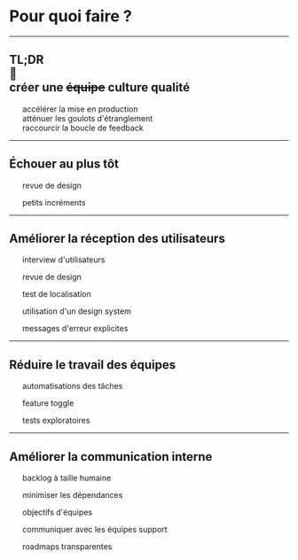 # Pour quoi faire **?**

---
<style scoped>
section {
    text-align: center
}
ul {
    list-style-type: none
}
</style>

## **TL**;**DR**<br>🔻<br>créer une **~~équipe~~** culture qualité

* accélérer la mise en production
* atténuer les goulots d'étranglement
* raccourcir la boucle de feedback

---

## Échouer au plus tôt

<!--
La qualițé comme facteur de réduction des coûts,
rien de plus coûteux que le temps passé
par le support client et les équipes de dev
pour résoudre les problèmes rencontrés par les utilisateurs
-->

* revue de design

<!--
[raccourcir la boucle de feedback]
Utiliser les revue de design (UX & solution technique) pour:
- discuter les impacts sur les utilisateurs
- discuter la nécessité / priorité (c'est le meilleur moment pour changer d'avis)
- tester sur papier les différents cas, surtout les cas d'erreurs
- collecter le feedback des équipes supports
-->

* petits incréments

<!--
[accélérer la mise en production]
[raccourcir la boucle de feedback]
Petits incréments au plus tôt:
- revue de design des que possible pour commencer les développements en parallèle
- build en continue pour commencer les tests exploratoire des que possible
- déploiement au plus tot pour avoir le design selon les retours utilisateurs
-->

---

## Améliorer la réception des utilisateurs

<!--
La qualité comme facteur d'amélioration des revenus,
quelque soit le budget marketing,
des utilisateurs insatisfaits ne génèrent pas de revenu,
mais plutôt des revues négatives qui peuvent déterrer de futures utilisateurs
une mauvaise reception nécessite un budget plus important en support
-->

* interview d'utilisateurs
<!--
[raccourcir la boucle de feedback]
Utiliser les interview d'utilisateurs:
- collecter les avis sur de futurs changements
- identifier les points douloureux
-->

* revue de design
<!--
[raccourcir la boucle de feedback]
Utiliser les revue de design (UX & solution technique) pour:
- discuter les impacts sur les utilisateurs
- identifier les différents cas, surtout les cas d'erreurs
- collecter le feedback des équipes supports
-->

* test de localisation
<!--
[raccourcir la boucle de feedback]
Tester la localisation pour:
- éviter une mauvaise expérience utilisateurs (traductions confuses or incorrectes)
- éviter une mauvaise perception de votre produit (traduction par la machine)
-->

* utilisation d'un design system
<!--
[accélérer la mise en production]
Utiliser un design system pour:
- réduire le temps sur le design et le développement de l'interface
- réduire le temps d'apprentissage des nouvelles fonctionnalités (ergonomie)
- réduire les risques de bugs
-->

* messages d'erreur explicites
<!--
[raccourcir la boucle de feedback]
Utiliser messages d'erreur explicites - trop souvent traités en 2nde classe - pour:
- réduire le temps de résolution avant la prod et en prod
- réduire les coût du support client  - certaines erreurs peuvent être résolu sans support
-->

---

## Réduire le travail des équipes

* automatisations des tâches
<!--
[atténuer les goulots d'étranglement]
Automatiser des tâches pour libérer le temps de vos équipes, par exemples:
- pipeline de déploiement
- surveillances des resources (alerte)
- réparation des incidents
- automatisation des traductions
- automatisation des tests
- generation de la documentation
-->

* feature toggle
<!--
[accélérer la mise en production]
Utiliser les feature toggles pour:
- déployer avec des incertitudes et réduire le temps en tests
- stopper les problèmes en production et réduire le temps en support
-->

* tests exploratoires
<!--
[accélérer la mise en production]
Utiliser les tests exploratoire
- réduire le temps passé à maintenir des cas de tests
- augmenter le temps sur l'execution des tests
- ajuster rapidement le périmètre de tests
-->

---

## Améliorer la communication interne

* backlog à taille humaine

* minimiser les dépendances

* objectifs d'équipes


* communiquer avec les équipes support
<!--
[raccourcir la boucle de feedback]
Communiquer avec les équipes support, ce sont vos meilleurs alliés:
- informer au plus tot des changements pour anticiper le besoin de support
- identifier les problèmes les plus frequents pour les réduire
-->

* roadmaps transparentes

<!--
[atténuer les goulots d'étranglement]
Les roadmaps doivent être transparentes:
- chacun doit comprendre pourquoi on décide de faire quelque chose
- important de comprendre les impacts si on ne le fait pas, ou si on est en retard
- les autres équipes doivent pouvoir alerter les risques de conflits, pensez finances, juridique, support client... pas seulement équipe techniques
Avec plus d'une application, il est facile d'avoir plusieurs fonctionnalités majeurs planifiées dans la même période:
- risque de surcharge des équipes support
- risque de ralentissement sur la résolution des bugs (on ne sait pas quel changement créer une régression)
- perte de visibilité sur les métriques, quels changements affecte positivement les avis utilisateurs et lequel négativement
-->
